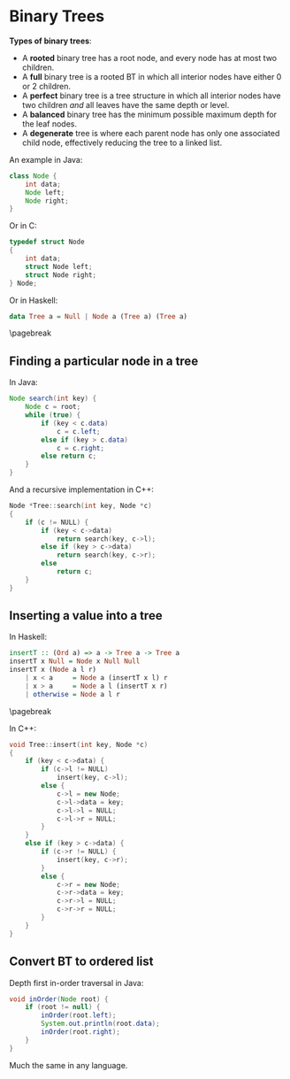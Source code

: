 Binary Trees
============

**Types of binary trees**:

- A **rooted** binary tree has a root node, and every node has at most two
children.
- A **full** binary tree is a rooted BT in which all interior nodes have
either 0 or 2 children.
- A **perfect** binary tree is a tree structure in which all interior nodes
have two children *and* all leaves have the same depth or level.
- A **balanced** binary tree has the minimum possible maximum depth for the
leaf nodes.
- A **degenerate** tree is where each parent node has only one associated
child node, effectively reducing the tree to a linked list.

An example in Java:

```java
class Node {
    int data;
    Node left;
    Node right;
}

```

Or in C:

```c
typedef struct Node
{
    int data;
    struct Node left;
    struct Node right;
} Node;

```

Or in Haskell:

```haskell
data Tree a = Null | Node a (Tree a) (Tree a)

```

\pagebreak

Finding a particular node in a tree
-----------------------------------

In Java:

```java
Node search(int key) {
    Node c = root;
    while (true) {
        if (key < c.data)
            c = c.left;
        else if (key > c.data)
            c = c.right;
        else return c;
    }
}

```

And a recursive implementation in C++:

```cpp
Node *Tree::search(int key, Node *c)
{
    if (c != NULL) {
        if (key < c->data)
            return search(key, c->l);
        else if (key > c->data)
            return search(key, c->r);
        else
            return c;
    }
}

```

Inserting a value into a tree
-----------------------------

In Haskell:

```haskell
insertT :: (Ord a) => a -> Tree a -> Tree a
insertT x Null = Node x Null Null
insertT x (Node a l r)
    | x < a     = Node a (insertT x l) r
    | x > a     = Node a l (insertT x r)
    | otherwise = Node a l r

```

\pagebreak

In C++:

```cpp
void Tree::insert(int key, Node *c)
{
    if (key < c->data) {
        if (c->l != NULL)
            insert(key, c->l);
        else {
            c->l = new Node;
            c->l->data = key;
            c->l->l = NULL;
            c->l->r = NULL;
        }
    }
    else if (key > c->data) {
        if (c->r != NULL) {
            insert(key, c->r);
        }
        else {
            c->r = new Node;
            c->r->data = key;
            c->r->l = NULL;
            c->r->r = NULL;
        }
    }
}

```

Convert BT to ordered list
--------------------------

Depth first in-order traversal in Java:

```java
void inOrder(Node root) {
    if (root != null) {
        inOrder(root.left);
        System.out.println(root.data);
        inOrder(root.right);
    }
}

```

Much the same in any language.

